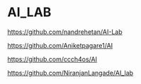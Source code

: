 # AI_LAB

https://github.com/nandrehetan/AI-Lab

https://github.com/Aniketpagare1/AI

https://github.com/ccch4os/AI

https://github.com/NiranjanLangade/AI_lab

